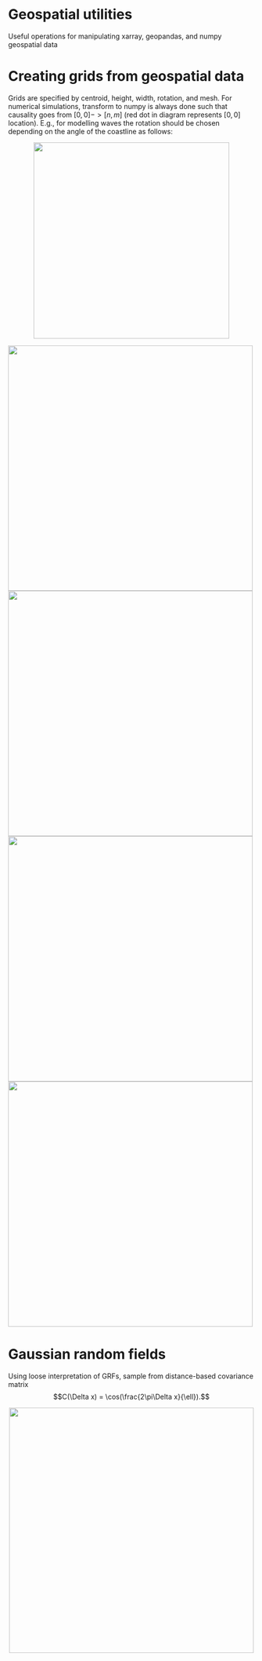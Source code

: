 # Geospatial utilities
Useful operations for manipulating xarray, geopandas, and numpy geospatial data

# Creating grids from geospatial data
Grids are specified by centroid, height, width, rotation, and mesh. For numerical simulations, transform to numpy is always done such that causality goes from $[0,0]->[n,m]$ (red dot in diagram represents $[0,0]$ location). E.g., for modelling waves the rotation should be chosen depending on the angle of the coastline as follows:
<p align="center">
<img src='https://github.com/alisonpeard/geospatial_utils/assets/41169293/066cb5a7-b559-4fa6-81c4-4d3f1eb1220a' width='400'>
</p>
<img src='https://github.com/alisonpeard/geospatial_utils/assets/41169293/54107eeb-fad0-4722-b56d-2abe7a14103b' width='500'>
<img src='https://github.com/alisonpeard/geospatial_utils/assets/41169293/ce0c3e99-dc36-415b-9437-3826ae3318b5' width='500'>
<img src='https://github.com/alisonpeard/geospatial_utils/assets/41169293/6b726280-511f-4b0d-90c4-86251d12a6cd' width='500'>
<img src='https://github.com/alisonpeard/geospatial_utils/assets/41169293/55f6ba7b-32b5-4f60-878c-0dd5d9f44440' width='500'>

# Gaussian random fields
Using loose interpretation of GRFs, sample from distance-based covariance matrix
$$C(\Delta x) = \cos(\frac{2\pi\Delta x}{\ell}).$$
<p align="center">
<img src='https://github.com/alisonpeard/geospatial_utils/assets/41169293/b6927956-db89-4465-b7b2-2c863000ec23' width='500'>
</p>
